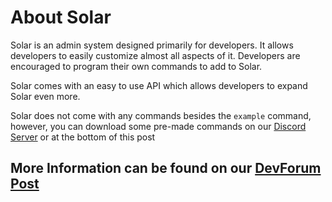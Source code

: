 # About Solar

Solar is an admin system designed primarily for developers.
It allows developers to easily customize almost all aspects of it.
Developers are encouraged to program their own commands to add to Solar.

Solar comes with an easy to use API which allows developers to expand Solar even more.

Solar does not come with any commands besides the `example` command, however, you can download some pre-made commands on our [Discord Server](https://discord.com/invite/KaE3sCM6p4) or at the bottom of this post

## More Information can be found on our [DevForum Post](https://devforum.roblox.com/t/solar-admin-system-lightweight-command-bar/1624370)
